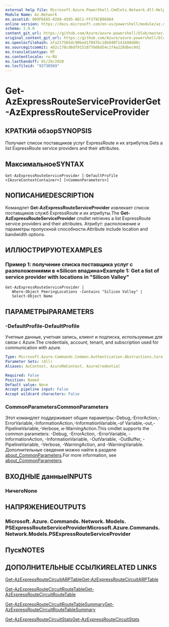 ```yaml
---
external help file: Microsoft.Azure.PowerShell.Cmdlets.Network.dll-Help.xml
Module Name: Az.Network
ms.assetid: 009F6E65-0268-4505-AEC1-FF379CB96804
online version: https://docs.microsoft.com/en-us/powershell/module/az.network/get-azexpressrouteserviceprovider
schema: 2.0.0
content_git_url: https://github.com/Azure/azure-powershell/blob/master/src/Network/Network/help/Get-AzExpressRouteServiceProvider.md
original_content_git_url: https://github.com/Azure/azure-powershell/blob/master/src/Network/Network/help/Get-AzExpressRouteServiceProvider.md
ms.openlocfilehash: afa217565dc90bed1f047bc18b9407141b98dd0c
ms.sourcegitcommit: 4d2c178cd6df9151877b08d54c1f4a228dbec9d1
ms.translationtype: MT
ms.contentlocale: ru-RU
ms.lasthandoff: 01/29/2020
ms.locfileid: "93730569"
---
```

# <span data-ttu-id="1d0b7-101">Get-AzExpressRouteServiceProvider</span><span class="sxs-lookup"><span data-stu-id="1d0b7-101">Get-AzExpressRouteServiceProvider</span></span>

## <span data-ttu-id="1d0b7-102">КРАТКИй обзор</span><span class="sxs-lookup"><span data-stu-id="1d0b7-102">SYNOPSIS</span></span>
<span data-ttu-id="1d0b7-103">Получает список поставщиков услуг ExpressRoute и их атрибутов.</span><span class="sxs-lookup"><span data-stu-id="1d0b7-103">Gets a list ExpressRoute service providers and their attributes.</span></span>

## <span data-ttu-id="1d0b7-104">Максимальное</span><span class="sxs-lookup"><span data-stu-id="1d0b7-104">SYNTAX</span></span>

```
Get-AzExpressRouteServiceProvider [-DefaultProfile <IAzureContextContainer>] [<CommonParameters>]
```

## <span data-ttu-id="1d0b7-105">NОПИСАНИЕ</span><span class="sxs-lookup"><span data-stu-id="1d0b7-105">DESCRIPTION</span></span>
<span data-ttu-id="1d0b7-106">Командлет **Get-AzExpressRouteServiceProvider** извлекает список поставщиков служб ExpressRoute и их атрибуты.</span><span class="sxs-lookup"><span data-stu-id="1d0b7-106">The **Get-AzExpressRouteServiceProvider** cmdlet retrieves a list ExpressRoute service providers and their attributes.</span></span> <span data-ttu-id="1d0b7-107">Атрибут: расположение и параметры пропускной способности.</span><span class="sxs-lookup"><span data-stu-id="1d0b7-107">Attribute include location and bandwidth options.</span></span>

## <span data-ttu-id="1d0b7-108">ИЛЛЮСТРИРУЮТ</span><span class="sxs-lookup"><span data-stu-id="1d0b7-108">EXAMPLES</span></span>

### <span data-ttu-id="1d0b7-109">Пример 1: получение списка поставщика услуг с разположениями в «Silicon впадина»</span><span class="sxs-lookup"><span data-stu-id="1d0b7-109">Example 1: Get a list of service provider with locations in "Silicon Valley"</span></span>
```
Get-AzExpressRouteServiceProvider |
   Where-Object PeeringLocations -Contains "Silicon Valley" |
   Select-Object Name
```

## <span data-ttu-id="1d0b7-110">ПАРАМЕТРЫ</span><span class="sxs-lookup"><span data-stu-id="1d0b7-110">PARAMETERS</span></span>

### <span data-ttu-id="1d0b7-111">-DefaultProfile</span><span class="sxs-lookup"><span data-stu-id="1d0b7-111">-DefaultProfile</span></span>
<span data-ttu-id="1d0b7-112">Учетные данные, учетная запись, клиент и подписка, используемые для связи с Azure.</span><span class="sxs-lookup"><span data-stu-id="1d0b7-112">The credentials, account, tenant, and subscription used for communication with azure.</span></span>

```yaml
Type: Microsoft.Azure.Commands.Common.Authentication.Abstractions.Core.IAzureContextContainer
Parameter Sets: (All)
Aliases: AzContext, AzureRmContext, AzureCredential

Required: False
Position: Named
Default value: None
Accept pipeline input: False
Accept wildcard characters: False
```

### <span data-ttu-id="1d0b7-113">CommonParameters</span><span class="sxs-lookup"><span data-stu-id="1d0b7-113">CommonParameters</span></span>
<span data-ttu-id="1d0b7-114">Этот командлет поддерживает общие параметры:-Debug,-ErrorAction,-ErrorVariable,-InformationAction,-InformationVariable,-of Variable,-out,-PipelineVariable,-Verbose, и-WarningAction.</span><span class="sxs-lookup"><span data-stu-id="1d0b7-114">This cmdlet supports the common parameters: -Debug, -ErrorAction, -ErrorVariable, -InformationAction, -InformationVariable, -OutVariable, -OutBuffer, -PipelineVariable, -Verbose, -WarningAction, and -WarningVariable.</span></span> <span data-ttu-id="1d0b7-115">Дополнительные сведения можно найти в разделе [about_CommonParameters](https://go.microsoft.com/fwlink/?LinkID=113216).</span><span class="sxs-lookup"><span data-stu-id="1d0b7-115">For more information, see [about_CommonParameters](https://go.microsoft.com/fwlink/?LinkID=113216).</span></span>

## <span data-ttu-id="1d0b7-116">ВХОДНЫЕ данные</span><span class="sxs-lookup"><span data-stu-id="1d0b7-116">INPUTS</span></span>

### <span data-ttu-id="1d0b7-117">Ничего</span><span class="sxs-lookup"><span data-stu-id="1d0b7-117">None</span></span>

## <span data-ttu-id="1d0b7-118">НАПРЯЖЕНИЕ</span><span class="sxs-lookup"><span data-stu-id="1d0b7-118">OUTPUTS</span></span>

### <span data-ttu-id="1d0b7-119">Microsoft. Azure. Commands. Network. Models. PSExpressRouteServiceProvider</span><span class="sxs-lookup"><span data-stu-id="1d0b7-119">Microsoft.Azure.Commands.Network.Models.PSExpressRouteServiceProvider</span></span>

## <span data-ttu-id="1d0b7-120">Пуск</span><span class="sxs-lookup"><span data-stu-id="1d0b7-120">NOTES</span></span>

## <span data-ttu-id="1d0b7-121">ДОПОЛНИТЕЛЬНЫЕ ССЫЛКИ</span><span class="sxs-lookup"><span data-stu-id="1d0b7-121">RELATED LINKS</span></span>

[<span data-ttu-id="1d0b7-122">Get-AzExpressRouteCircuitARPTable</span><span class="sxs-lookup"><span data-stu-id="1d0b7-122">Get-AzExpressRouteCircuitARPTable</span></span>](Get-AzExpressRouteCircuitARPTable.md)

[<span data-ttu-id="1d0b7-123">Get-AzExpressRouteCircuitRouteTable</span><span class="sxs-lookup"><span data-stu-id="1d0b7-123">Get-AzExpressRouteCircuitRouteTable</span></span>](Get-AzExpressRouteCircuitRouteTable.md)

[<span data-ttu-id="1d0b7-124">Get-AzExpressRouteCircuitRouteTableSummary</span><span class="sxs-lookup"><span data-stu-id="1d0b7-124">Get-AzExpressRouteCircuitRouteTableSummary</span></span>](Get-AzExpressRouteCircuitRouteTableSummary.md)

[<span data-ttu-id="1d0b7-125">Get-AzExpressRouteCircuitStats</span><span class="sxs-lookup"><span data-stu-id="1d0b7-125">Get-AzExpressRouteCircuitStats</span></span>](Get-AzExpressRouteCircuitStats.md)
